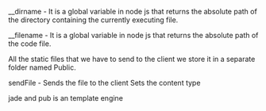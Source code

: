 __dirname - It is a global variable in node js that returns the absolute path of the directory containing the currently executing file.

__filename - It is a global variable in node js that returns the absolute path of the code file.

All the static files that we have to send to the client we store it in a separate folder named Public.

sendFile - Sends the file to the client 
           Sets the content type 

jade and pub is an template engine

